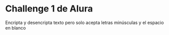 <h1>Challenge 1 de Alura</h1>
<p>Encripta y desencripta texto pero solo acepta letras minúsculas y el espacio en blanco</p>
